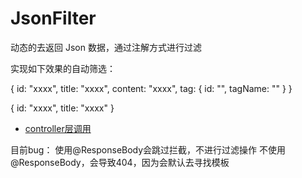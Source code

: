 # JsonFilter
动态的去返回 Json 数据，通过注解方式进行过滤

实现如下效果的自动筛选：

{
    id: "xxxx",
    title: "xxxx",
    content: "xxxx",
    tag: {
       id: "",
       tagName: ""
    }
}

{
    id: "xxxx",
    title: "xxxx"
}


- [controller层调用](/src/main/java/com/json/filter/controller/TestController.java) 

目前bug：
使用@ResponseBody会跳过拦截，不进行过滤操作
不使用@ResponseBody，会导致404，因为会默认去寻找模板

